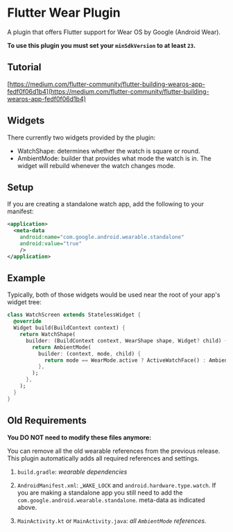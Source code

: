 # Flutter Wear Plugin

A plugin that offers Flutter support for Wear OS by Google (Android Wear).

__To use this plugin you must set your `minSdkVersion` to at least `23`.__

## Tutorial

[https://medium.com/flutter-community/flutter-building-wearos-app-fedf0f06d1b4](https://medium.com/flutter-community/flutter-building-wearos-app-fedf0f06d1b4)

## Widgets

There currently two widgets provided by the plugin:

* WatchShape: determines whether the watch is square or round.
* AmbientMode: builder that provides what mode the watch is in. The widget will rebuild whenever the watch changes mode.

## Setup

If you are creating a standalone watch app, add the following to your manifest:

```xml
<application>
  <meta-data
    android:name="com.google.android.wearable.standalone"
    android:value="true"
    />
</application>
```

## Example

Typically, both of those widgets would be used near the root of your app's widget tree:

```dart
class WatchScreen extends StatelessWidget {
  @override
  Widget build(BuildContext context) {
    return WatchShape(
      builder: (BuildContext context, WearShape shape, Widget? child) {
        return AmbientMode(
          builder: (context, mode, child) {
            return mode == WearMode.active ? ActiveWatchFace() : AmbientWatchFace();
          },
        );
      },
    );
  }
}
```

## Old Requirements

**You DO NOT need to modify these files anymore:**

You can remove all the old wearable references from the previous release. This plugin
automatically adds all required references and settings.

1. `build.gradle`: _wearable dependencies_

2. `AndroidManifest.xml`: _`WAKE_LOCK` and `android.hardware.type.watch`.
   If you are making a standalone app you still need to add the `com.google.android.wearable.standalone`. meta-data
   as indicated above.

3. `MainActivity.kt` or `MainActivity.java`: _all `AmbientMode` references._
